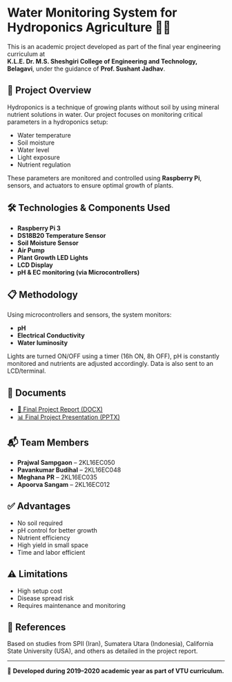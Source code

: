 # Water Monitoring System for Hydroponics Agriculture 🌱💧

This is an academic project developed as part of the final year engineering curriculum at  
**K.L.E. Dr. M.S. Sheshgiri College of Engineering and Technology, Belagavi**, under the guidance of **Prof. Sushant Jadhav**.

## 📌 Project Overview

Hydroponics is a technique of growing plants without soil by using mineral nutrient solutions in water. Our project focuses on monitoring critical parameters in a hydroponics setup:

- Water temperature
- Soil moisture
- Water level
- Light exposure
- Nutrient regulation

These parameters are monitored and controlled using **Raspberry Pi**, sensors, and actuators to ensure optimal growth of plants.

## 🛠️ Technologies & Components Used

- **Raspberry Pi 3**
- **DS18B20 Temperature Sensor**
- **Soil Moisture Sensor**
- **Air Pump**
- **Plant Growth LED Lights**
- **LCD Display**
- **pH & EC monitoring (via Microcontrollers)**

## 📋 Methodology

Using microcontrollers and sensors, the system monitors:
- **pH**
- **Electrical Conductivity**
- **Water luminosity**

Lights are turned ON/OFF using a timer (16h ON, 8h OFF), pH is constantly monitored and nutrients are adjusted accordingly. Data is also sent to an LCD/terminal.

## 📂 Documents

- [📄 Final Project Report (DOCX)](./Final%20project%20report.docx)
- [📊 Final Project Presentation (PPTX)](./Final%20project%20ppt.pptx)

## 📬 Team Members

- **Prajwal Sampgaon** – 2KL16EC050  
- **Pavankumar Budihal** – 2KL16EC048  
- **Meghana PR** – 2KL16EC035  
- **Apoorva Sangam** – 2KL16EC012

## ✅ Advantages

- No soil required
- pH control for better growth
- Nutrient efficiency
- High yield in small space
- Time and labor efficient

## ⚠️ Limitations

- High setup cost
- Disease spread risk
- Requires maintenance and monitoring

## 🔗 References

Based on studies from SPII (Iran), Sumatera Utara (Indonesia), California State University (USA), and others as detailed in the project report.

---

📌 **Developed during 2019–2020 academic year as part of VTU curriculum.**
